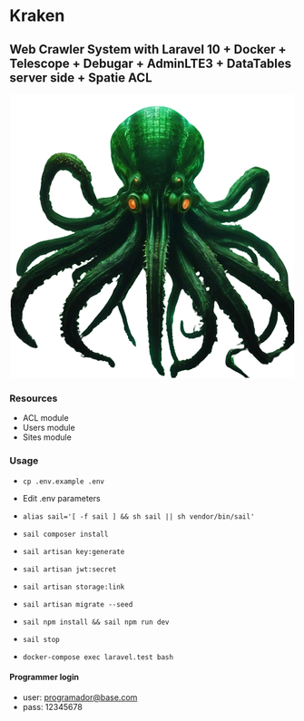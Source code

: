 # Kraken

## Web Crawler System with Laravel 10 + Docker + Telescope + Debugar + AdminLTE3 + DataTables server side + Spatie ACL

<div align="center">
    <img src="./screenshots/kraken.webp">
</div>

### Resources

-   ACL module
-   Users module
-   Sites module

### Usage

-   `cp .env.example .env`
-   Edit .env parameters
-   `alias sail='[ -f sail ] && sh sail || sh vendor/bin/sail'`
-   `sail composer install`
-   `sail artisan key:generate`
-   `sail artisan jwt:secret`
-   `sail artisan storage:link`
-   `sail artisan migrate --seed`
-   `sail npm install && sail npm run dev`
-   `sail stop`

-   `docker-compose exec laravel.test bash`

#### Programmer login

-   user: <programador@base.com>
-   pass: 12345678
